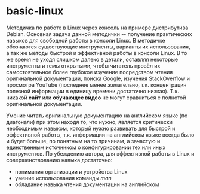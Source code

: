 # basic-linux

Методичка по работе в Linux через консоль на примере дистрибутива Debian. Основная задача данной методички -- получение практических навыков для свободной работы в консоли Linux. В методичке обознаются существующие инструменты, варианты их использования, а так же методы быстрой и эффективной работы в консоли Linux. В то же время не уходя слишком далеко в детали, оставляя некоторые инструменты и темы открытыми, чтобы читатель провёл их самостоятельное более глубокое изучение посредством чтения оригинальной документации, поиска Google, изучения StackOverflow и просмотра YouTube (последнее менее желательно, т.к. концентрация полезной информации в единицу времени достаточно низкая). Т.к. никакой **сайт** или **обучающее видео** не могут сравниться с полнотой оригинальной документации.

Умение читать оригинальную документацию на английском языке (по диагонали) при этом находя то, что нужно, является критически необходимым навыком, который нужно развивать для быстрой и эффективной работы, т.к. информации на английском языке всегда было и будет больше, по понятным на то причинам, а зачастую и единственным источником о конфигурировании тех или иных инструментов. По убеждению автора, для эффективной работы в Linux и совершенствованию навыка достаточно:
- понимания организации и устройства Linux
- умение использования команды *man*
- обладание навыка чтения документации на английском
